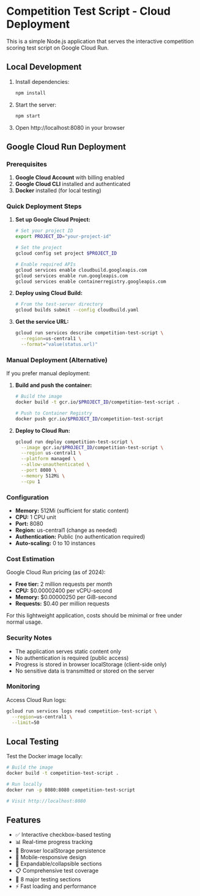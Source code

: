 # Competition Test Script - Cloud Deployment

This is a simple Node.js application that serves the interactive competition scoring test script on Google Cloud Run.

## Local Development

1. Install dependencies:
   ```bash
   npm install
   ```

2. Start the server:
   ```bash
   npm start
   ```

3. Open http://localhost:8080 in your browser

## Google Cloud Run Deployment

### Prerequisites

1. **Google Cloud Account** with billing enabled
2. **Google Cloud CLI** installed and authenticated
3. **Docker** installed (for local testing)

### Quick Deployment Steps

1. **Set up Google Cloud Project:**
   ```bash
   # Set your project ID
   export PROJECT_ID="your-project-id"

   # Set the project
   gcloud config set project $PROJECT_ID

   # Enable required APIs
   gcloud services enable cloudbuild.googleapis.com
   gcloud services enable run.googleapis.com
   gcloud services enable containerregistry.googleapis.com
   ```

2. **Deploy using Cloud Build:**
   ```bash
   # From the test-server directory
   gcloud builds submit --config cloudbuild.yaml
   ```

3. **Get the service URL:**
   ```bash
   gcloud run services describe competition-test-script \
     --region=us-central1 \
     --format="value(status.url)"
   ```

### Manual Deployment (Alternative)

If you prefer manual deployment:

1. **Build and push the container:**
   ```bash
   # Build the image
   docker build -t gcr.io/$PROJECT_ID/competition-test-script .

   # Push to Container Registry
   docker push gcr.io/$PROJECT_ID/competition-test-script
   ```

2. **Deploy to Cloud Run:**
   ```bash
   gcloud run deploy competition-test-script \
     --image gcr.io/$PROJECT_ID/competition-test-script \
     --region us-central1 \
     --platform managed \
     --allow-unauthenticated \
     --port 8080 \
     --memory 512Mi \
     --cpu 1
   ```

### Configuration

- **Memory:** 512Mi (sufficient for static content)
- **CPU:** 1 CPU unit
- **Port:** 8080
- **Region:** us-central1 (change as needed)
- **Authentication:** Public (no authentication required)
- **Auto-scaling:** 0 to 10 instances

### Cost Estimation

Google Cloud Run pricing (as of 2024):
- **Free tier:** 2 million requests per month
- **CPU:** $0.00002400 per vCPU-second
- **Memory:** $0.00000250 per GiB-second
- **Requests:** $0.40 per million requests

For this lightweight application, costs should be minimal or free under normal usage.

### Security Notes

- The application serves static content only
- No authentication is required (public access)
- Progress is stored in browser localStorage (client-side only)
- No sensitive data is transmitted or stored on the server

### Monitoring

Access Cloud Run logs:
```bash
gcloud run services logs read competition-test-script \
  --region=us-central1 \
  --limit=50
```

## Local Testing

Test the Docker image locally:
```bash
# Build the image
docker build -t competition-test-script .

# Run locally
docker run -p 8080:8080 competition-test-script

# Visit http://localhost:8080
```

## Features

- ✅ Interactive checkbox-based testing
- 📊 Real-time progress tracking
- 💾 Browser localStorage persistence
- 📱 Mobile-responsive design
- 🔄 Expandable/collapsible sections
- 📋 Comprehensive test coverage
- 🎯 8 major testing sections
- ⚡ Fast loading and performance
